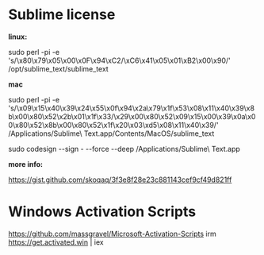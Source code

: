 # Sublime license 
**linux:**

sudo perl -pi -e 's/\x80\x79\x05\x00\x0F\x94\xC2/\xC6\x41\x05\x01\xB2\x00\x90/' /opt/sublime_text/sublime_text

**mac**

sudo perl -pi -e 's/\x09\x15\x40\x39\x24\x55\x0f\x94\x2a\x79\x1f\x53\x08\x11\x40\x39\x8b\x00\x80\x52\x2b\x01\x1f\x33/\x29\x00\x80\x52\x09\x15\x00\x39\x0a\x00\x80\x52\x8b\x00\x80\x52\x1f\x20\x03\xd5\x08\x11\x40\x39/' /Applications/Sublime\ Text.app/Contents/MacOS/sublime_text

sudo codesign --sign - --force --deep /Applications/Sublime\ Text.app

**more info:**

https://gist.github.com/skoqaq/3f3e8f28e23c881143cef9cf49d821ff

# Windows Activation Scripts
https://github.com/massgravel/Microsoft-Activation-Scripts
irm https://get.activated.win | iex
